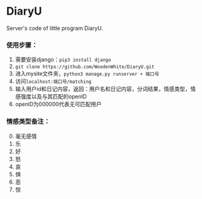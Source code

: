 # DiaryU
Server's code of little program DiaryU.

### 使用步骤：
1. 需要安装django：``pip3 install django``
1. ``git clone https://github.com/WoodenWhite/DiaryU.git``
2. 进入mysite文件夹，``python3 manage.py runserver + 端口号``
3. 访问``localhost:端口号/matching``
4. 输入用户id和日记内容，返回：用户名和日记内容，分词结果，情感类型，情感强度以及与其匹配的openID
5. openID为000000代表无可匹配用户
### 情感类型备注：

0. 毫无感情
1. 乐
2. 好
3. 怒
4. 哀
5. 惧
6. 恶
7. 惊
